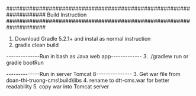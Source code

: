 ####################################################################
Build Instruction
####################################################################
1. Download Gradle 5.2.1+ and instal as normal instruction
2. gradle clean build

--------------Run in bash as Java web app-------------
3. ./gradlew run or gradle bootRun 

--------------Run in server Tomcat 8---------------
3. Get war file from doan-thi-truong-cms\build\libs
4. rename to dtt-cms.war for better readability
5. copy war into Tomcat server